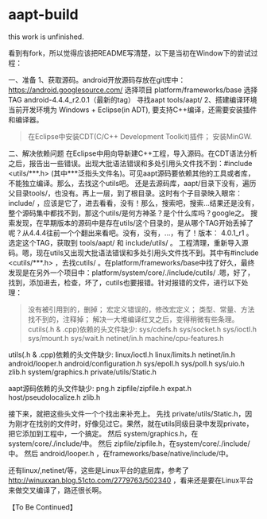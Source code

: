 aapt-build
==========
this work is unfinished.

看到有fork，所以觉得应该把README写清楚，以下是当初在Window下的尝试过程：

一、准备
1、获取源码。android开放源码存放在git库中： https://android.googlesource.com/
选择项目  platform/frameworks/base 
选择 TAG  android-4.4.4_r2.0.1（最新的tag）
寻找aapt  tools/aapt/
2、搭建编译环境
当前开发环境为 Windows + Eclipse(in ADT), 要支持C++编译，还需要安装插件和编译器。
>在Eclipse中安装CDT(C/C++ Development Toolkit)插件；
>安装MinGW.

二、解决依赖问题
     在Eclipse中用向导新建C++工程，导入源码。在CDT语法分析之后，报告出一些错误。出现大批语法错误和多处引用头文件找不到：#include \<utils/\*\*\*.h> (其中\*\*\*泛指头文件名)。可见aapt源码要依赖其他的工具或者库，不能独立编译。那么，去找这个utils吧。
     还是去源码库，aapt/目录下没有，遍历父目录tools/，也没有。再上一层，到了根目录。这时有个子目录映入眼帘：include/ ，应该是它了，进去看看，没有！那么，搜索吧，搜索...结果还是没有，整个源码集中都找不到，那这个utils/是何方神圣？是个什么库吗？google之。
     搜索发现，在早期版本的源码中是存在utils/这个目录的，是从哪个TAG开始丢掉了呢？从4.4.4往前一个个翻出来看吧。没有，没有，...，有了！版本： 4.0.1_r1 。选定这个TAG，获取到 tools/aapt/ 和 include/utils/ 。
     工程清理，重新导入源码。嗯，现在utils又出现大批语法错误和多处引用头文件找不到。其中有#include \<cutils/\*\*\*.h>
，去找cutils/ 。在platform/frameworks/base中找了好久，最终发现是在另外一个项目中：platform/system/core/./include/cutils/ .嗯，好了，找到，添加进去，检查，坏了，cutils也要报错。针对报错的文件，进行以下处理：
>没有被引用到的，删掉；
>宏定义错误的，修改宏定义；
>类型、常量、方法找不到的，注释掉；
解决一大堆编译红叉之后，变得稍微有些条理。
cutils(.h & .cpp)依赖的头文件缺少:
sys/cdefs.h
sys/socket.h
sys/ioctl.h
sys/mount.h
sys/wait.h
netinet/in.h
machine/cpu-features.h

utils(.h & .cpp)依赖的头文件缺少:
linux/ioctl.h
linux/limits.h
netinet/in.h
android/looper.h
android/configuration.h
sys/epoll.h
sys/poll.h
sys/uio.h
zlib.h
system/graphics.h
private/utils/Static.h

aapt源码依赖的头文件缺少:
png.h
zipfile/zipfile.h
expat.h
host/pseudolocalize.h
zlib.h

接下来，就把这些头文件一个个找出来补充上。
先找 private/utils/Static.h，因为刚才在找别的文件时，好像见过它。果然，就在utils同级目录中发现private，把它添加到工程中，一个搞定。
然后 system/graphics.h，在system/core/./include/中。
然后 zipfile/zipfile.h，在system/core/./include/中。
然后 android/looper.h ，在frameworks/base/native/include/中。

还有linux/,netinet/等，这些是Linux平台的底层库，参考了 http://winuxxan.blog.51cto.com/2779763/502340 ，看来还是要在Linux平台来做交叉编译了，路还很长啊。


【To Be Continued】

